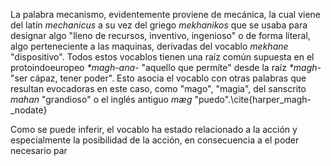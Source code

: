 La palabra mecanismo, evidentemente proviene de mecánica, la cual viene del latín *mechanicus* a su vez del griego *mekhanikos* que se usaba para designar algo "lleno de recursos, inventivo, ingenioso" o de forma literal, algo perteneciente a las maquinas, derivadas del vocablo *mekhane* "dispositivo". Todos estos vocablos tienen una raíz común supuesta en el protoindoeuropeo *\*magh-ana-* "aquello que permíte" desde la raíz *\*magh-* "ser cápaz, tener poder". Esto asocia el vocablo con otras palabras que resultan evocadoras en este caso, como "mago", "magia", del sanscrito *mahan* "grandioso" o el inglés antiguo *mæg* "puedo".\cite{harper_magh-_nodate}

Como se puede inferir, el vocablo ha estado relacionado a la acción y especialmente la posibilidad de la acción, en consecuencia a el poder necesario par